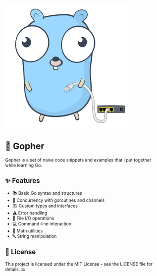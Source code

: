 ![Gopher](https://github.com/denismurphy/gopher/blob/main/_gopher.svg?raw=true&version=1)

# 🚀 Gopher

Gopher is a set of naive code snippets and examples that I put together while learning Go. 

## ✨ Features

- 📚 Basic Go syntax and structures
- 🔄 Concurrency with goroutines and channels
- 🏗️ Custom types and interfaces
- ⚠️ Error handling
- 📁 File I/O operations
- 💻 Command-line interaction
- 🧮 Math utilities
- 🔤 String manipulation

## 📄 License

This project is licensed under the MIT License - see the LICENSE file for details. ⚖️
